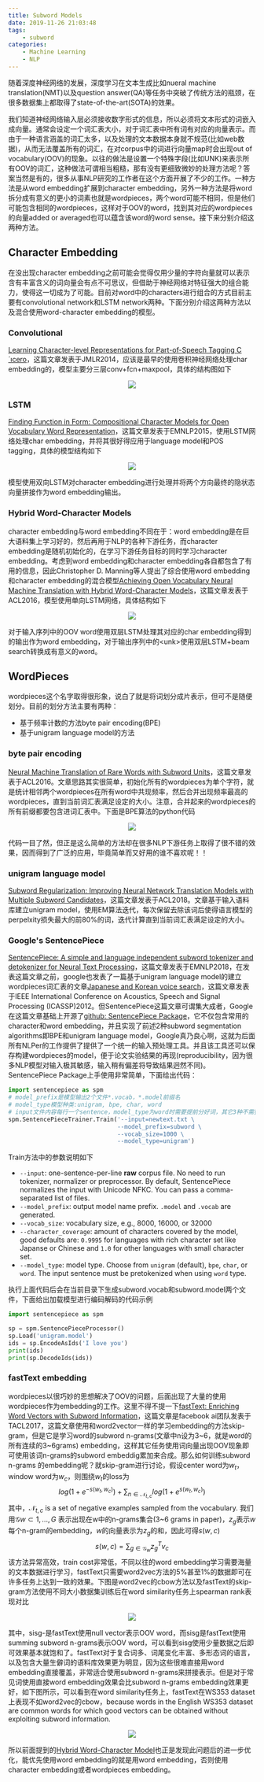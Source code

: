 ```yaml
---
title: Subword Models
date: 2019-11-26 21:03:48
tags:
	- subword
categories:
	- Machine Learning
	- NLP
---
```


随着深度神经网络的发展，深度学习在文本生成比如nueral machine translation(NMT)以及question answer(QA)等任务中突破了传统方法的瓶颈，在很多数据集上都取得了state-of-the-art(SOTA)的效果。

我们知道神经网络输入层必须接收数字形式的信息，所以必须将文本形式的词嵌入成向量。通常会设定一个词汇表大小，对于词汇表中所有词有对应的向量表示。而由于一种语言涵盖的词汇太多，以及处理的文本数据本身就不规范(比如web数据)，从而无法覆盖所有的词汇，在对corpus中的词进行向量map时会出现out of  vocabulary(OOV)的现象。以往的做法是设置一个特殊字段(比如UNK)来表示所有OOV的词汇，这种做法可谓相当粗糙，那有没有更细致微妙的处理方法呢？答案当然是有的，很多从事NLP研究的工作者在这个方面开展了不少的工作。一种方法是从word embedding扩展到character embedding，另外一种方法是将word拆分成有意义的更小的词素也就是wordpieces，两个word可能不相同，但是他们可能包含相同的wordpieces，这样对于OOV的word，找到其对应的wordpieces的向量added or averaged也可以蕴含该word的word sense。接下来分别介绍这两种方法。

## Character Embedding

在没出现character embedding之前可能会觉得仅用少量的字符向量就可以表示含有丰富含义的词向量会有点不可思议，但借助于神经网络对特征强大的组合能力，使得这一切成为了可能。目前对word中的characters进行组合的方式目前主要有convolutional network和LSTM network两种。下面分别介绍这两种方法以及混合使用word-character embedding的模型。

### Convolutional

[Learning Character-level Representations for Part-of-Speech Tagging C´ıcero][1]，这篇文章发表于JMLR2014，应该是最早的使用卷积神经网络处理char embedding的，模型主要分三层conv+fcn+maxpool，具体的结构图如下

<div align="center">
	<img src="/images/NLP/cnn_char_embedding.png">
</div>

### LSTM

[Finding Function in Form: Compositional Character Models for Open Vocabulary Word Representation][2]，这篇文章发表于EMNLP2015，使用LSTM网络处理char embedding，并将其很好得应用于language model和POS tagging，具体的模型结构如下

<div align="center">
    <img src="/images/NLP/lstm_char_embedding.png">
</div>

模型使用双向LSTM对character embedding进行处理并将两个方向最终的隐状态向量拼接作为word embedding输出。

### Hybrid Word-Character Models

character embedding与word embedding不同在于：word embedding是在巨大语料集上学习好的，然后再用于NLP的各种下游任务，而character embedding是随机初始化的，在学习下游任务目标的同时学习character embedding。考虑到word embedding和character embedding各自都包含了有用的信息，因此Christopher D. Manning等人提出了综合使用word embedding和character embedding的混合模型[Achieving Open Vocabulary Neural Machine Translation with Hybrid Word-Character Models][3]，这篇文章发表于ACL2016，模型使用单向LSTM网络，具体结构如下

<div align="center">
    <img src="/images/NLP/hybrid_word_char_embedding.png">
</div>

对于输入序列中的OOV word使用双层LSTM处理其对应的char embedding得到的输出作为word embedding，对于输出序列中的\<unk\>使用双层LSTM+beam search转换成有意义的word。

## WordPieces

wordpieces这个名字取得很形象，说白了就是将词划分成片表示，但可不是随便划分。目前的划分方法主要有两种：

* 基于频率计数的方法byte pair encoding(BPE)
* 基于unigram language model的方法

### byte pair encoding

[Neural Machine Translation of Rare Words with Subword Units][4]，这篇文章发表于ACL2016。文章思路其实很简单，初始化所有的wordpieces为单个字符，就是统计相邻两个wordpieces在所有word中共现频率，然后合并出现频率最高的wordpieces，直到当前词汇表满足设定的大小。注意，合并起来的wordpieces的所有前缀都要包含进词汇表中。下面是BPE算法的python代码

<div align="center">
    <img src="/images/NLP/bpe_algorithm.png">
</div>

代码一目了然，但正是这么简单的方法却在很多NLP下游任务上取得了很不错的效果，因而得到了广泛的应用，毕竟简单而又好用的谁不喜欢呢！！

### unigram language model

[Subword Regularization: Improving Neural Network Translation Models with Multiple Subword Candidates][5]，这篇文章发表于ACL2018。文章基于输入语料库建立unigram model，使用EM算法迭代，每次保留去除该词后使得语言模型的perpelxity损失最大的前80%的词，迭代计算直到当前词汇表满足设定的大小。

### Google's SentencePiece

[SentencePiece: A simple and language independent subword tokenizer and detokenizer for Neural Text Processing][6]，这篇文章发表于EMNLP2018，在发表这篇文章之前，google也发表了一篇基于unigram language model的建立wordpieces词汇表的文章[Japanese and Korean voice search][7]，这篇文章发表于IEEE International Conference on Acoustics, Speech and Signal Processing (ICASSP)2012。但SentencePiece这篇文章可谓集大成者，Google在这篇文章基础上开源了[github: SentencePiece Package][8]，它不仅包含常用的character和word embedding，并且实现了前述2种subword segmentation algorithms即BPE和unigram language model，Google真乃良心啊，这就为后面所有NLPer的工作提供了提供了一个统一的输入预处理工具。并且该工具还可以保存构建wordpieces的model，便于论文实验结果的再现(reproducibility，因为很多NLP模型对输入极其敏感，输入稍有偏差将导致结果迥然不同)。SentencePiece Package上手使用非常简单，下面给出代码：

```python
import sentencepiece as spm
# model_prefix是模型输出2个文件*.vocab，*.model前缀名
# model_type模型种类:unigram, bpe, char, word
# input文件内容每行一个sentence，model_type为word时需要提前分好词，其它3种不需要，原始输入即可
spm.SentencePieceTrainer.Train('--input=newtext.txt \
                               --model_prefix=subword \
                               --vocab_size=1000 \
                               --model_type=unigram')
```

Train方法中的参数说明如下

- `--input`: one-sentence-per-line **raw** corpus file. No need to run tokenizer, normalizer or preprocessor. By default, SentencePiece normalizes the input with Unicode NFKC. You can pass a comma-separated list of files.
- `--model_prefix`: output model name prefix. `.model` and `.vocab` are generated.
- `--vocab_size`: vocabulary size, e.g., 8000, 16000, or 32000
- `--character_coverage`: amount of characters covered by the model, good defaults are: `0.9995` for languages with rich character set like Japanse or Chinese and `1.0` for other languages with small character set.
- `--model_type`: model type. Choose from `unigram` (default), `bpe`, `char`, or `word`. The input sentence must be pretokenized when using `word` type.

执行上面代码后会在当前目录下生成subword.vocab和subword.model两个文件，下面给出加载模型进行编码解码的代码示例

```python
import sentencepiece as spm

sp = spm.SentencePieceProcessor()
sp.Load('unigram.model')
ids = sp.EncodeAsIds('I love you')
print(ids)
print(sp.DecodeIds(ids))
```

### fastText embedding

wordpieces以很巧妙的思想解决了OOV的问题，后面出现了大量的使用wordpieces作为embedding的工作。这里不得不提一下[fastText: Enriching Word Vectors with Subword Information][9]，这篇文章是facebook ai团队发表于TACL2017，这篇文章使用和word2vector一样的学习embedding的方法skip-gram，但是它是学习word的subword n-grams(文章中n设为3\~6，就是word的所有连续的3\~6grams) embedding，这样其它任务使用词向量出现OOV现象即可使用该词n-grams的subword embeddig累加来合成。那么如何训练subword n-grams 的embedding呢？就skip-gram进行讨论，假设center word为$w_t$，window word为$w_c$，则围绕$w_t$的loss为
$$
log(1+e^{-s(w_{t},w_{c})})+\sum_{n  \in \mathcal{N}_{t,c}}{log(1+e^{s(w_{t},w_{c})})}
$$
其中，$\mathcal{N}_{t,c}$ is a set of negative examples sampled from the vocabulary.  我们用$\mathcal{G}w \subset {1,...,G}$  表示出现在w中的n-grams集合(3~6 grams in paper)，$z_{g}$表示$w$每个n-gram的embedding，$w$的向量表示为$z_g$的和，因此可得$s(w,c)$
$$
s(w,c)=\sum_{g \in \mathcal{G}_w}z_{g}^{T}v_{c}
$$
该方法异常高效，train cost非常低，不同以往的word embedding学习需要海量的文本数据进行学习，fastText只需要word2vec方法的5%甚至1%的数据即可在许多任务上达到一致的效果。下图是word2vec的cbow方法以及fastText的skip-gram方法使用不同大小数据集训练后在word similarity任务上spearman rank表现对比

<div align="center">
    <img src="/images/NLP/fastText_data_percent.png">
</div>

其中，sisg-是fastText使用null vector表示OOV word，而sisg是fastText使用summing subword n-grams表示OOV word，可以看到sisg使用少量数据之后即可效果基本就饱和了。fastText对于复合词多、词尾变化丰富、多形态词的语言，以及包含大量生僻词的语料库效果更为明显，因为这些很难直接用word embedding直接覆盖，非常适合使用subword n-grams来拼接表示。但是对于常见词使用直接word embedding效果会比subword n-grams embedding效果更好，如下图所示，可以看到在word similarity任务上，fastText在WS353 dataset上表现不如word2vec的cbow，because words in the English WS353 dataset are common words for which good vectors can be obtained without exploiting subword information.

<div align="center">
    <img src="/images/NLP/fastText1.png">
</div>



所以前面提到的[Hybrid Word-Character Model][3]也正是发现此问题后的进一步优化，能优先使用word embedding的就是用word embedding，否则使用character embedding或者wordpieces embedding。

[1]:http://proceedings.mlr.press/v32/santos14.pdf
[2]: https://arxiv.org/abs/1508.02096
[3]:https://arxiv.org/abs/1604.00788
[4]: https://arxiv.org/abs/1508.07909
[5]: https://arxiv.org/abs/1804.10959
[6]: https://arxiv.org/abs/1808.06226
[7]: https://ieeexplore.ieee.org/abstract/document/6289079
[8]: https://github.com/google/sentencepiece
[9]: https://www.mitpressjournals.org/doi/abs/10.1162/tacl_a_00051

